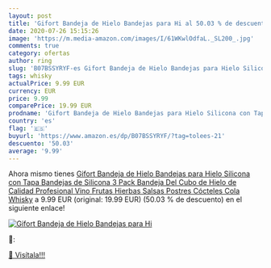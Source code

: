 ```yaml
---
layout: post
title: 'Gifort Bandeja de Hielo Bandejas para Hi al 50.03 % de descuento'
date: 2020-07-26 15:15:26
image: 'https://m.media-amazon.com/images/I/61WKwlOdfaL._SL200_.jpg'
comments: true
category: ofertas
author: ring
slug: 'B07BSSYRYF-es Gifort Bandeja de Hielo Bandejas para Hielo Silicona con...'
tags: whisky
actualPrice: 9.99 EUR
currency: EUR
price: 9.99
comparePrice: 19.99 EUR
prodname: 'Gifort Bandeja de Hielo Bandejas para Hielo Silicona con Tapa Bandejas de Silicona 3 Pack Bandeja Del Cubo de Hielo de Calidad Profesional Vino Frutas Hierbas Salsas Postres Cócteles Cola Whisky'
country: 'es'
flag: '🇪🇸'
buyurl: 'https://www.amazon.es/dp/B07BSSYRYF/?tag=tolees-21'
descuento: '50.03'
average: '9.99'
---
```


Ahora mismo tienes [Gifort Bandeja de Hielo Bandejas para Hielo Silicona con Tapa Bandejas de Silicona 3 Pack Bandeja Del Cubo de Hielo de Calidad Profesional Vino Frutas Hierbas Salsas Postres Cócteles Cola Whisky](https://www.amazon.es/dp/B07BSSYRYF/?tag=tolees-21) a 9.99 EUR (original: 19.99 EUR) (50.03 %  de descuento) en el siguiente enlace!

[![Gifort Bandeja de Hielo Bandejas para Hi](https://m.media-amazon.com/images/I/61WKwlOdfaL._SL200_.jpg)](https://www.amazon.es/dp/B07BSSYRYF/?tag=tolees-21)

🔎:


[🛒 Visítala!!!](https://www.amazon.es/dp/B07BSSYRYF/?tag=tolees-21)
